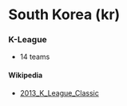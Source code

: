 #  South Korea (kr)

### K-League

- 14 teams

#### Wikipedia

- [2013_K_League_Classic](http://en.wikipedia.org/wiki/2013_K_League_Classic)
